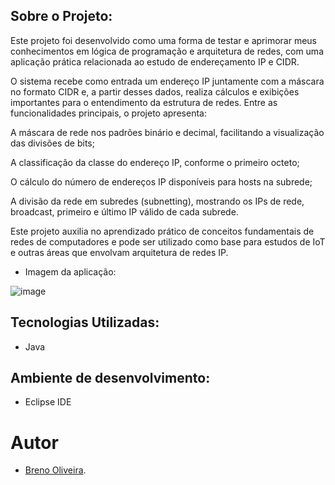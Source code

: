 ## Sobre o Projeto:

Este projeto foi desenvolvido como uma forma de testar e aprimorar meus conhecimentos em lógica de programação e arquitetura de redes, com uma aplicação prática relacionada ao estudo de endereçamento IP e CIDR.

O sistema recebe como entrada um endereço IP juntamente com a máscara no formato CIDR e, a partir desses dados, realiza cálculos e exibições importantes para o entendimento da estrutura de redes. Entre as funcionalidades principais, o projeto apresenta:

A máscara de rede nos padrões binário e decimal, facilitando a visualização das divisões de bits;

A classificação da classe do endereço IP, conforme o primeiro octeto;

O cálculo do número de endereços IP disponíveis para hosts na subrede;

A divisão da rede em subredes (subnetting), mostrando os IPs de rede, broadcast, primeiro e último IP válido de cada subrede.

Este projeto auxilia no aprendizado prático de conceitos fundamentais de redes de computadores e pode ser utilizado como base para estudos de IoT e outras áreas que envolvam arquitetura de redes IP.

- Imagem da aplicação:
  
![image](https://github.com/user-attachments/assets/f4e982a7-182f-426a-9d4f-25d442aa86d0)

## Tecnologias Utilizadas:
- Java

## Ambiente de desenvolvimento:
- Eclipse IDE
# Autor
- [Breno Oliveira](https://www.linkedin.com/in/breno-oliveira-assis-reis-203010351/).


